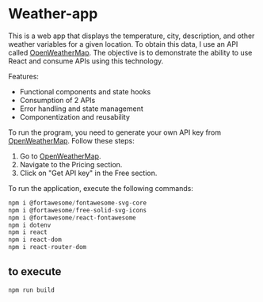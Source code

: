 # Weather-app

This is a web app that displays the temperature, city, description, and other weather variables for a given location. To obtain this data, I use an API called [OpenWeatherMap](https://openweathermap.org/api). The objective is to demonstrate the ability to use React and consume APIs using this technology.

Features:

- Functional components and state hooks
- Consumption of 2 APIs
- Error handling and state management
- Componentization and reusability

To run the program, you need to generate your own API key from [OpenWeatherMap](https://openweathermap.org/api). Follow these steps:

1. Go to [OpenWeatherMap](https://openweathermap.org/api).
2. Navigate to the Pricing section.
3. Click on "Get API key" in the Free section.

To run the application, execute the following commands:

```javascript
npm i @fortawesome/fontawesome-svg-core
npm i @fortawesome/free-solid-svg-icons
npm i @fortawesome/react-fontawesome
npm i dotenv
npm i react
npm i react-dom
npm i react-router-dom
```

## to execute

```javascript
npm run build
```
